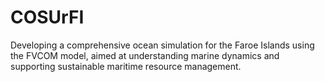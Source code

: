 # COSUrFI
Developing a comprehensive ocean simulation for the Faroe Islands using the FVCOM model, aimed at understanding marine dynamics and supporting sustainable maritime resource management.
